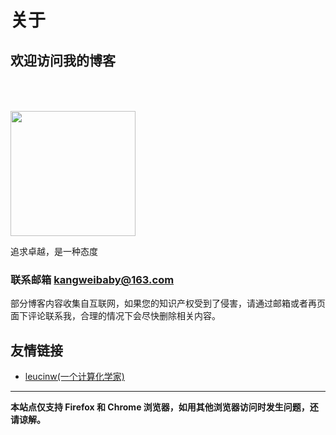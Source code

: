 # 关于

## 欢迎访问我的博客

[annotation]: <id> (a671d7a3-0cc4-431d-bcd2-1448e573fa5b)
[annotation]: <status> (static)
[annotation]: <comments> (true)

<img class="ui centered image circular" style="width: 200px; height: 200px; margin-top: 50px;" 
 src="/static/images/favicon.jpg">
<div class="ui centered header">追求卓越，是一种态度</div>

### 联系邮箱 **<kangweibaby@163.com>**

部分博客内容收集自互联网，如果您的知识产权受到了侵害，请通过邮箱或者再页面下评论联系我，合理的情况下会尽快删除相关内容。

## 友情链接

- [leucinw(一个计算化学家)](https://leucinw.github.io/home/)

---

**本站点仅支持 Firefox 和 Chrome 浏览器，如用其他浏览器访问时发生问题，还请谅解。**
